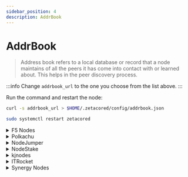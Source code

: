 ```yaml
---
sidebar_position: 4
description: AddrBook
---
```


# AddrBook

> Address book refers to a local database or record that a node maintains of all the peers it has come into contact with or learned about. This helps in the peer discovery process.

:::info
Change `addrbook_url` to the one you choose from the list above.
:::

Run the command and restart the node:

```bash
curl -s addrbook_url > $HOME/.zetacored/config/addrbook.json

sudo systemctl restart zetacored
```

<details>
  <summary>F5 Nodes</summary>
  <div>

    url here
  </div>
</details>


<details>
  <summary>Polkachu</summary>
  <div>

    https://snapshots.polkachu.com/testnet-addrbook/zetachain/addrbook.json
  </div>
</details>


<details>
  <summary>NodeJumper</summary>
  <div>

    https://snapshots-testnet.nodejumper.io/zetachain-testnet/addrbook.json
  </div>
</details>


<details>
  <summary>NodeStake</summary>
  <div>

    https://ss-t.zeta.nodestake.top/addrbook.json
  </div>
</details>


<details>
  <summary>kjnodes</summary>
  <div>

    https://snapshots.kjnodes.com/zetachain-testnet/addrbook.json
  </div>
</details>


<details>
  <summary>ITRocket</summary>
  <div>

    https://testnet-files.itrocket.net/zetachain/addrbook.json
  </div>
</details>


<details>
  <summary>Synergy Nodes</summary>
  <div>

    https://snapshots.synergynodes.com/addrbook/zetachain_testnet/addrbook.json
  </div>
</details>

